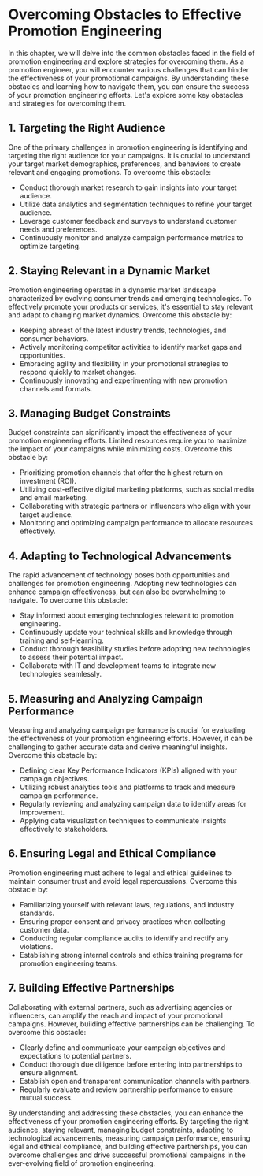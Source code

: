 # Overcoming Obstacles to Effective Promotion Engineering

In this chapter, we will delve into the common obstacles faced in the field of promotion engineering and explore strategies for overcoming them. As a promotion engineer, you will encounter various challenges that can hinder the effectiveness of your promotional campaigns. By understanding these obstacles and learning how to navigate them, you can ensure the success of your promotion engineering efforts. Let's explore some key obstacles and strategies for overcoming them.

## **1\. Targeting the Right Audience**

One of the primary challenges in promotion engineering is identifying and targeting the right audience for your campaigns. It is crucial to understand your target market demographics, preferences, and behaviors to create relevant and engaging promotions. To overcome this obstacle:

- Conduct thorough market research to gain insights into your target audience.
- Utilize data analytics and segmentation techniques to refine your target audience.
- Leverage customer feedback and surveys to understand customer needs and preferences.
- Continuously monitor and analyze campaign performance metrics to optimize targeting.

## **2\. Staying Relevant in a Dynamic Market**

Promotion engineering operates in a dynamic market landscape characterized by evolving consumer trends and emerging technologies. To effectively promote your products or services, it's essential to stay relevant and adapt to changing market dynamics. Overcome this obstacle by:

- Keeping abreast of the latest industry trends, technologies, and consumer behaviors.
- Actively monitoring competitor activities to identify market gaps and opportunities.
- Embracing agility and flexibility in your promotional strategies to respond quickly to market changes.
- Continuously innovating and experimenting with new promotion channels and formats.

## **3\. Managing Budget Constraints**

Budget constraints can significantly impact the effectiveness of your promotion engineering efforts. Limited resources require you to maximize the impact of your campaigns while minimizing costs. Overcome this obstacle by:

- Prioritizing promotion channels that offer the highest return on investment (ROI).
- Utilizing cost-effective digital marketing platforms, such as social media and email marketing.
- Collaborating with strategic partners or influencers who align with your target audience.
- Monitoring and optimizing campaign performance to allocate resources effectively.

## **4\. Adapting to Technological Advancements**

The rapid advancement of technology poses both opportunities and challenges for promotion engineering. Adopting new technologies can enhance campaign effectiveness, but can also be overwhelming to navigate. To overcome this obstacle:

- Stay informed about emerging technologies relevant to promotion engineering.
- Continuously update your technical skills and knowledge through training and self-learning.
- Conduct thorough feasibility studies before adopting new technologies to assess their potential impact.
- Collaborate with IT and development teams to integrate new technologies seamlessly.

## **5\. Measuring and Analyzing Campaign Performance**

Measuring and analyzing campaign performance is crucial for evaluating the effectiveness of your promotion engineering efforts. However, it can be challenging to gather accurate data and derive meaningful insights. Overcome this obstacle by:

- Defining clear Key Performance Indicators (KPIs) aligned with your campaign objectives.
- Utilizing robust analytics tools and platforms to track and measure campaign performance.
- Regularly reviewing and analyzing campaign data to identify areas for improvement.
- Applying data visualization techniques to communicate insights effectively to stakeholders.

## **6\. Ensuring Legal and Ethical Compliance**

Promotion engineering must adhere to legal and ethical guidelines to maintain consumer trust and avoid legal repercussions. Overcome this obstacle by:

- Familiarizing yourself with relevant laws, regulations, and industry standards.
- Ensuring proper consent and privacy practices when collecting customer data.
- Conducting regular compliance audits to identify and rectify any violations.
- Establishing strong internal controls and ethics training programs for promotion engineering teams.

## **7\. Building Effective Partnerships**

Collaborating with external partners, such as advertising agencies or influencers, can amplify the reach and impact of your promotional campaigns. However, building effective partnerships can be challenging. To overcome this obstacle:

- Clearly define and communicate your campaign objectives and expectations to potential partners.
- Conduct thorough due diligence before entering into partnerships to ensure alignment.
- Establish open and transparent communication channels with partners.
- Regularly evaluate and review partnership performance to ensure mutual success.

By understanding and addressing these obstacles, you can enhance the effectiveness of your promotion engineering efforts. By targeting the right audience, staying relevant, managing budget constraints, adapting to technological advancements, measuring campaign performance, ensuring legal and ethical compliance, and building effective partnerships, you can overcome challenges and drive successful promotional campaigns in the ever-evolving field of promotion engineering.
